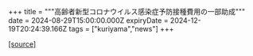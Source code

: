 +++
title = """高齢者新型コロナウイルス感染症予防接種費用の一部助成"""
date = 2024-08-29T15:00:00.000Z
expiryDate = 2024-12-19T20:24:39.166Z
tags = ["kuriyama","news"]
+++


[[source]](https://www.town.kuriyama.hokkaido.jp/soshiki/38/28337.html)
